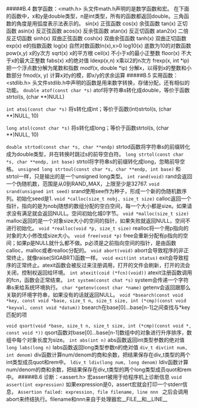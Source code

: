 #####B.4 数学函数：<math.h>
头文件math.h声明的是数学函数和宏。
在下面的函数中，x和y是double类型，n是int类型，所有的函数都返回double。三角函数的角度是用弧度表示法表示的。
sin(x) 		正弦函数
cos(x) 		余弦函数
tan(x) 		正切函数
asin(x) 	        反正弦函数
acos(x)		反余弦函数
atan(x)		反正切函数
atan2(x) 	二倍反正切函数
sinh(x) 	        双曲正弦函数
cosh(x) 	        双曲余弦函数
tanh(x) 	        双曲正切函数
exp(x) 		e的指数函数
log(x)		自然对数函数ln(x),x>0
log10(x)	        底数为10的对数函数
pow(x,y)	x的y次方
sqrt(x)		x的平方根
ceil(x)		不小于x的最小正整数
floor(x)	        不大于x的最大正整数
fabs(x)		x的绝对值
ldexp(x,n)	x乘以2的n次方
frexp(x, int *ip)	把一个浮点数分解为尾数和指数
modf(x, double *ip)		分解x，以得到x的整数和小数部分
fmod(x, y)		计算x对y的模，即x/y的求余运算
#####B.5 实用函数：<stdlib.h>
头文件stdlib.h中声明的函数是用来数字转换，存储分配，还有相似的功能。
`double atof(const char *s)`
atof将字符串s转化成double，等价于函数strtol(s, (char **)NULL)

`int atoi(const char *s)`
将s转化成int；等价于函数(int)strtol(s, (char **)NULL, 10)

`long atol(const char *s)`
将s转化成long；等价于函数strtol(s, (char **)NULL, 10)

`double strtod(const char *s, char **endp)`
strtod函数将字符串s的前缀转化成为double类型，并在转换时跳过s的前导空白符。
`long strtol(const char *s, char **endp, int base)`
strtol将字符串s的前缀转化成long，忽略前导空格。
`unsigned long strtoul(const char *s, char **endp, int base)`
和strtol一样，只是输出的是一个unsigned long类型。
`int rand(void)`
rand会返回一个伪随机数，范围是从0到RAND_MAX，上限至少是32767.
`void srand(unsigned int seed)`
srand使用see作为种子，形成一个新的伪随机数序列。初始化seed是1.
`void *calloc(size_t nobj, size_t size)`
calloc返回一个指针，指向的是为nobj随想的数组分配的空白空间，每一个大小都是size。如果请求没有满足就会返回NULL。空间初始化城0字节。
`void *malloc(size_t size)`
malloc返回的是一个对象size大小的空间的指针，如果失败就返回NULL，空间不进行初始化。
`void *realloc(void *p, size_t size)`
realloc将一个用p指向的对象的大小修改成size大小。
`void free(void *p)`
free会重新分配有p指向的空间；如果p是NULL就什么都不做。p必须是之前指向空间的指针，是由函数calloc，malloc或者realloc分配的。
`void abort(void)`
abort会导致程序的非正常终止，就像raise(SIGABRT)函数一样。
`void exit(int status)`
exit会导致程序的正常终止。atexit函数会被反过来注册调用，打开的文件会刷新，打开的流会关闭，控制权返回给环境。
`int atexit(coid (*fcn)(void))`
atexit注册函数调用的fcn，函数会正常结束。
`int system(const chat *s)`
system会传递一个字符串s来给系统环境执行。
`char *getenv(const char *name)`
getenv会返回跟那么关联的环境字符串，如果没有的话就返回NULL。
`void *bsearch(const void *key, const void *base, size_t n, size_t size, int (*cmp)(const void *keyval, const void *datum))`
bsearch在base[0]...base[n-1]之间查找与*key匹配的项

`void qsort(void *base, size_t n, size_t size, int (*cmp)(const void *, const void *))`
qsort函数对base[0]...base[n-1]数组中的对象进行升序排序，数组中每个对象长度为size。
`int abs(int n)`
abs函数返回int类型参数的绝对值
`long labs(long n)`
labs函数返回long类型参数n的绝对值
`div_t div(int num, int denom)`
div函数计算num/denom的商和余数，把结果保存在div_t类型的两个int类型成员quot和rem中。
`ldiv_t ldiv(long num, long denom)`
ldiv函数计算num/denom的商和余数，把结果保存在div_t类型的两个long类型成员quot和rem中。
#####B.6 诊断：<assert.h>
宏assert被用于给程序机上诊断信息
`void assert(int expression)`
如果expression是0，assert宏就会打印一个stderr信息，
`Assertion failed: expression, file filename, line nnn `
之后会调用abort来终结执行。filename和nnn来自于处理器宏__FILE__和__LINE__

